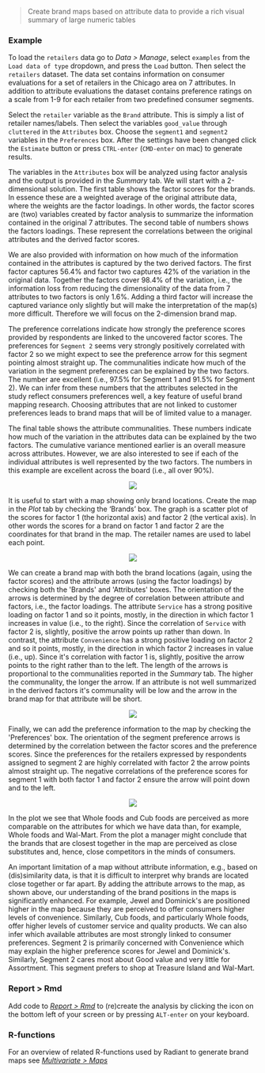 > Create brand maps based on attribute data to provide a rich visual summary of large numeric tables

### Example

To load the `retailers` data go to _Data > Manage_, select `examples` from the `Load data of type` dropdown, and press the `Load` button. Then select the `retailers` dataset. The data set contains information on consumer evaluations for a set of retailers in the Chicago area on 7 attributes. In addition to attribute evaluations the dataset contains preference ratings on a scale from 1-9 for each retailer from two predefined consumer segments.

Select the `retailer` variable as the `Brand` attribute. This is simply a list of retailer names/labels. Then select the variables `good_value` through `cluttered` in the `Attributes` box. Choose the `segment1` and `segment2` variables in the `Preferences` box. After the settings have been changed click the `Estimate` button or press `CTRL-enter` (`CMD-enter` on mac) to generate results.

The variables in the `Attributes` box will be analyzed using factor analysis and the output is provided in the _Summary_ tab. We will start with a 2-dimensional solution. The first table shows the factor scores for the brands. In essence these are a weighted average of the original attribute data, where the weights are the factor loadings. In other words, the factor scores are (two) variables created by factor analysis to summarize the information contained in the original 7 attributes. The second table of numbers shows the factors loadings. These represent the correlations between the original attributes and the derived factor scores.

We are also provided with information on how much of the information contained in the attributes  is captured by the two derived factors. The first factor captures 56.4% and factor two captures 42% of the variation in the original data. Together the factors cover 98.4% of the variation, i.e., the information loss from reducing the dimensionality of the data from 7 attributes to two factors is only 1.6%. Adding a third factor will increase the captured variance only slightly but will make the interpretation of the map(s) more difficult. Therefore we will focus on the 2-dimension brand map.

The preference correlations indicate how strongly the preference scores provided by respondents are linked to the uncovered factor scores. The preferences for `Segment 2` seems very strongly positively correlated with factor 2 so we might expect to see the preference arrow for this segment pointing almost straight up. The communalities indicate how much of the variation in the segment preferences can be explained by the two factors. The number are excellent (i.e., 97.5% for Segment 1 and 91.5% for Segment 2). We can infer from these numbers that the attributes selected in the study reflect consumers preferences well, a key feature of useful brand mapping research. Choosing attributes that are not linked to customer preferences leads to brand maps that will be of limited value to a manager.

The final table shows the attribute communalities. These numbers indicate how much of the variation in the attributes data can be explained by the two factors. The cumulative variance mentioned earlier is an overall measure across attributes. However, we are also interested to see if each of the individual attributes is well represented by the two factors. The numbers in this example are excellent across the board (i.e., all over 90%).

<p align="center"><img src="figures_multivariate/prmap_summary.png"></p>

It is useful to start with a map showing only brand locations. Create the map in the _Plot_ tab by checking the ‘Brands’ box. The graph is a scatter plot of the scores for factor 1 (the horizontal axis) and factor 2 (the vertical axis). In other words the scores for a brand on factor 1 and factor 2 are the coordinates for that brand in the map. The retailer names are used to label each point.

<p align="center"><img src="figures_multivariate/prmap_plot_brands.png"></p>

We can create a brand map with both the brand locations (again, using the factor scores) and the attribute arrows (using the factor loadings) by checking both the 'Brands' and 'Attributes' boxes. The orientation of the arrows is determined by the degree of correlation between attribute and factors, i.e., the factor loadings. The attribute `Service` has a strong positive loading on factor 1 and so it points, mostly, in the direction in which factor 1 increases in value (i.e., to the right). Since the correlation of `Service` with factor 2 is, slightly, positive the arrow points up rather than down. In contrast, the attribute `Convenience` has a strong positive loading on factor 2 and so it points, mostly, in the direction in which factor 2 increases in value (i.e., up). Since it's correlation with factor 1 is, slightly, positive the arrow points to the right rather than to the left. The length of the arrows is proportional to the communalities reported in the _Summary_ tab. The higher the communality, the longer the arrow. If an attribute is not well summarized in the derived factors it's communality will be low and the arrow in the brand map for that attribute will be short.

<p align="center"><img src="figures_multivariate/prmap_plot_brands_attr.png"></p>

Finally, we can add the preference information to the map by checking the 'Preferences' box. The orientation of the segment preference arrows is determined by the correlation between the factor scores and the preference scores. Since the preferences for the retailers expressed by respondents assigned to segment 2 are highly correlated with factor 2 the arrow points almost straight up. The negative correlations of the preference scores for segment 1 with both factor 1 and factor 2 ensure the arrow will point down and to the left.

<p align="center"><img src="figures_multivariate/prmap_plot_all.png"></p>

In the plot we see that Whole foods and Cub foods are perceived as more comparable on the attributes for which we have data than, for example, Whole foods and Wal-Mart. From the plot a manager might conclude that the brands that are closest together in the map are perceived as close substitutes and, hence, close competitors in the minds of consumers.

An important limitation of a map without attribute information, e.g., based on (dis)similarity data, is that it is difficult to interpret why brands are located close together or far apart. By adding the attribute arrows to the map, as shown above, our understanding of the brand positions in the maps is significantly enhanced. For example, Jewel and Dominick's are positioned higher in the map because they are perceived to offer consumers higher levels of convenience. Similarly, Cub foods, and particularly Whole foods, offer higher levels of customer service and quality products. We can also infer which available attributes are most strongly linked to consumer preferences. Segment 2 is primarily concerned with Convenience which may explain the higher preference scores for Jewel and Dominick's. Similarly, Segment 2 cares most about Good value and very little for Assortment. This segment prefers to shop at Treasure Island and Wal-Mart.

### Report > Rmd

Add code to <a href="https://radiant-rstats.github.io/docs/data/report.html" target="_blank">_Report > Rmd_</a> to (re)create the analysis by clicking the <i title="report results" class="fa fa-edit"></i> icon on the bottom left of your screen or by pressing `ALT-enter` on your keyboard. 

### R-functions

For an overview of related R-functions used by Radiant to generate brand maps see <a href = "https://radiant-rstats.github.io/radiant.multivariate/reference/index.html#section-multivariate-maps" target="_blank">_Multivariate > Maps_</a>
